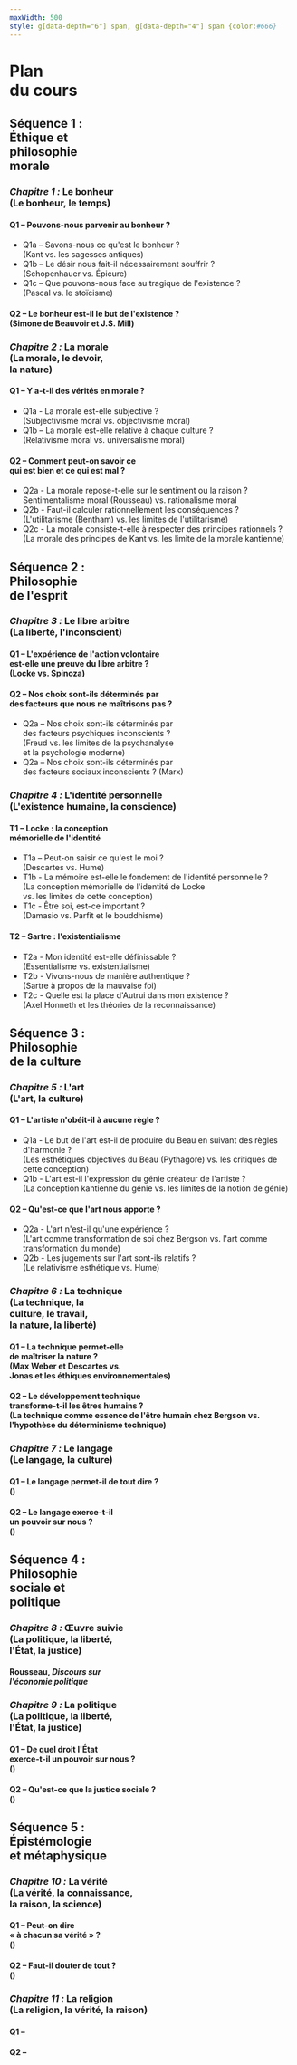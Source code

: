```yaml
---
maxWidth: 500
style: g[data-depth="6"] span, g[data-depth="4"] span {color:#666}
---
```


# Plan <br>du cours

## Séquence 1 :</b></b><br> Éthique et <br> philosophie<br>  morale
### <i>Chapitre 1 :</i> Le bonheur<br><span>(Le bonheur, le temps)
#### Q1 – Pouvons-nous parvenir au bonheur ?
- Q1a – Savons-nous ce qu'est le bonheur ? <br><span>(Kant vs. les sagesses antiques)</span>
- Q1b – Le désir nous fait-il nécessairement souffrir ? <br><span>(Schopenhauer vs. Épicure)</span>
- Q1c – Que pouvons-nous face au tragique de l'existence ? <br><span>(Pascal vs. le stoïcisme)</span>
#### Q2 – Le bonheur est-il le but de l'existence ?<br><span>(Simone de Beauvoir et J.S. Mill)</span>
### <i>Chapitre 2 :</i> La morale<br><span>(La morale, le devoir,<br>la nature)
#### Q1 – Y a-t-il des vérités en morale ?
- Q1a - La morale est-elle subjective ? <br><span>(Subjectivisme moral vs. objectivisme moral)</span>
- Q1b – La morale est-elle relative à chaque culture ? <br><span>(Relativisme moral vs. universalisme moral)</span>
#### Q2 – Comment peut-on savoir ce <br>qui est bien et ce qui est mal ?
- Q2a - La morale repose-t-elle sur le sentiment ou la raison ? <br><span>Sentimentalisme moral (Rousseau) vs. rationalisme moral</span>
- Q2b - Faut-il calculer rationnellement les conséquences ? <br><span>(L'utilitarisme (Bentham) vs. les limites de l'utilitarisme)</span>
- Q2c - La morale consiste-t-elle à respecter des principes rationnels ? <br><span>(La morale des principes de Kant vs. les limite de la morale kantienne)</span>

## Séquence 2 :</b><br> Philosophie <br> de l'esprit


### <i>Chapitre 3 :</i> Le libre arbitre<br><span>(La liberté, l'inconscient)
#### Q1 – L'expérience de l'action volontaire <br>est-elle une preuve du libre arbitre ? <br><span>(Locke vs. Spinoza)</span>
#### Q2 – Nos choix sont-ils déterminés par <br>des facteurs que nous ne maîtrisons pas ?
- Q2a – Nos choix sont-ils déterminés par <br>des facteurs psychiques inconscients ? <br><span>(Freud vs. les limites de la psychanalyse <br>et la psychologie moderne)</span>
- Q2a – Nos choix sont-ils déterminés par <br> des facteurs sociaux inconscients ? <span>(Marx)</span>
### <i>Chapitre 4 :</i> L'identité personnelle<br><span>(L'existence humaine, la  conscience)
#### T1 – Locke : la conception <br>mémorielle de l'identité
- T1a – Peut-on saisir ce qu'est le moi ? <br><span>(Descartes vs. Hume)</span>
- T1b - La mémoire est-elle le fondement de l'identité personnelle ? <br><span>(La conception mémorielle de l'identité de Locke <br>vs. les limites de cette conception)</span>
- T1c - Être soi, est-ce important ? <br><span>(Damasio vs. Parfit et le bouddhisme)</span>
#### T2 – Sartre : l'existentialisme
- T2a - Mon identité est-elle définissable ? <br><span>(Essentialisme vs. existentialisme)</br>
- T2b - Vivons-nous de manière authentique ?<br><span>(Sartre à propos de la mauvaise foi)</span>
- T2c - Quelle est la place d'Autrui dans mon existence ? <br><span>(Axel Honneth et les théories de la reconnaissance)</span>

## Séquence 3 :</b><br> Philosophie<br> de la culture

### <i>Chapitre 5 :</i> L'art<br><span>(L'art, la culture)
#### Q1 – L'artiste n'obéit-il à aucune règle ?
- Q1a - Le but de l'art est-il de produire du Beau en suivant des règles d'harmonie ?<br><span>(Les esthétiques objectives du Beau (Pythagore) vs. les critiques de cette conception)</span>
- Q1b - L'art est-il l'expression du génie créateur de l'artiste ?<br><span>(La conception kantienne du génie vs. les limites de la notion de génie)</span>
#### Q2 – Qu'est-ce que l'art nous apporte ?
- Q2a - L'art n'est-il qu'une expérience ?<br><span>(L'art comme transformation de soi chez Bergson vs. l'art comme transformation du monde)</span>
- Q2b - Les jugements sur l'art sont-ils relatifs ?<br><span>(Le relativisme esthétique vs. Hume)</span>
### <i>Chapitre 6 :</i> La technique<br><span>(La technique, la<br>culture, le travail,<br>la nature, la liberté)
#### Q1 – La technique permet-elle <br>de maîtriser la nature ?<br><span>(Max Weber et Descartes vs.<br> Jonas et les éthiques environnementales)</span>
#### Q2 – Le développement technique <br>transforme-t-il les êtres humains ?<br><span>(La technique comme essence de l'être humain chez Bergson vs. l'hypothèse du déterminisme technique)</span>
### <i>Chapitre 7 :</i> Le langage<br><span>(Le langage, la culture)
#### Q1 – Le langage permet-il de tout dire ?<br><span>()</span>
#### Q2 – Le langage exerce-t-il<br> un pouvoir sur nous ?<br><span>()</span>

## Séquence 4 :</b><br> Philosophie<br>sociale et <br>politique

### <i>Chapitre 8 :</i> Œuvre suivie<br><span>(La politique, la liberté,<br> l'État, la justice)
#### Rousseau, <i>Discours sur <br>l'économie politique</i>
### <i>Chapitre 9 :</i> La politique<br><span>(La politique, la liberté,<br> l'État, la justice)
#### Q1 – De quel droit l'État <br>exerce-t-il un pouvoir sur nous ?<br><span>()</span>
#### Q2 – Qu'est-ce que la justice sociale ?<br><span>()</span>

## Séquence 5 :</b><br>Épistémologie <br>et métaphysique
### <i>Chapitre 10 :</i> La vérité<br><span>(La vérité, la connaissance, <br>la raison, la science)
#### Q1 – Peut-on dire <br>« à chacun sa vérité » ?<br><span>()</span>
#### Q2 – Faut-il douter de tout ?<br><span>()</span>
### <i>Chapitre 11 :</i> La religion<br><span>(La religion, la vérité, la raison)
#### Q1 – 
#### Q2 – 
